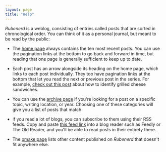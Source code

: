 ```yaml
---
layout: page
title: "Help"
---
```

*Rubenerd* is a weblog, consisting of entries called posts that are sorted in chronological order. You can think of it as a personal journal, but meant to be read by the public:

* The [home page] always contains the ten most recent posts. You can use the pagination links at the bottom to go back and forward in time, but reading that one page is generally sufficient to keep up to date.

* Each post has an arrow alongside its heading on the home page, which links to each post individually. They too have pagination links at the bottom that let you read the next or previous post in the series. For example, [check out this post] about how to identify grilled cheese sandwiches.

* You can use the [archive page] if you're looking for a post on a specific topic, writing location, or year. Choosing one of these categories will give you a list of posts that match.

* If you read a lot of blogs, you can subscribe to them using their RSS feeds. Copy and paste [this feed link] into a blog reader such as Feedly or The Old Reader, and you'll be able to read posts in their entirety there.

* The [omake page] lists other content published on *Rubenerd* that doesn't fit anywhere else.

[home page]: https://rubenerd.com/
[archive page]: https://rubenerd.com/archives/
[check out this post]: https://rubenerd.com/p3932/
[this feed link]: https://rubenerd.com/feed/
[omake page]: https://rubenerd.com/omake/

